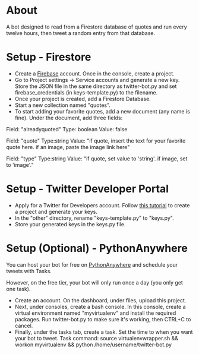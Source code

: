 # About
A bot designed to read from a Firestore database of quotes and run every twelve hours, then tweet a random entry from that database.

# Setup - Firestore
- Create a [Firebase](https://firebase.google.com/) account. Once in the console, create a project.
- Go to Project settings -> Service accounts and generate a new key. Store the JSON file in the same directory as twitter-bot.py and set firebase_credentials (in keys-template.py) to the filename.
- Once your project is created, add a Firestore Database. 
- Start a new collection named "quotes".
- To start adding your favorite quotes, add a new document (any name is fine). Under the document, add three fields:
  
Field: "alreadyquoted"  Type: boolean   Value: false

Field: "quote"  Type:string  Value: "if quote, insert the text for your favorite quote here. if an image, paste the image link here"

Field: "type"  Type:string  Value: "if quote, set value to 'string'. if image, set to 'image'."

# Setup - Twitter Developer Portal
- Apply for a Twitter for Developers account. Follow [this tutorial](https://blog.hubspot.com/website/how-to-make-a-twitter-bot) to create a project and generate your keys.
- In the "other" directory, rename "keys-template.py" to "keys.py". 
- Store your generated keys in the keys.py file.

# Setup (Optional) - PythonAnywhere
You can host your bot for free on [PythonAnywhere](https://www.pythonanywhere.com/) and schedule your tweets with Tasks.

However, on the free tier, your bot will only run once a day (you only get one task).

- Create an account. On the dashboard, under files, upload this project. 
- Next, under consoles, create a bash console. In this console, create a virtual environment named "myvirtualenv" and install the required packages. Run twitter-bot.py to make sure it's working, then CTRL+C to cancel.
- Finally, under the tasks tab, create a task. Set the time to when you want your bot to tweet.
Task command:
source virtualenvwrapper.sh && workon myvirtualenv && python /home/username/twitter-bot.py

